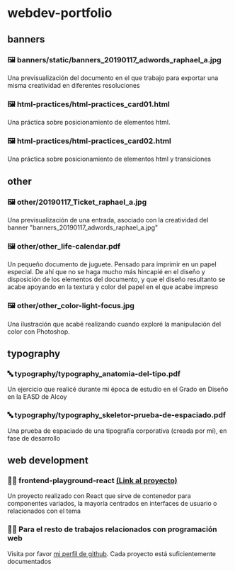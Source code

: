 # webdev-portfolio

## banners
### 🖼 banners/static/banners_20190117_adwords_raphael_a.jpg
Una previsualización del documento en el que trabajo para exportar una misma creatividad en diferentes resoluciones


### 🖼 html-practices/html-practices_card01.html
Una práctica sobre posicionamiento de elementos html.


### 🖼 html-practices/html-practices_card02.html
Una práctica sobre posicionamiento de elementos html y transiciones


## other
### 🖼 other/20190117_Ticket_raphael_a.jpg
Una previsualización de una entrada, asociado con la creatividad del banner "banners_20190117_adwords_raphael_a.jpg"


### 🖼 other/other_life-calendar.pdf
Un pequeño documento de juguete. Pensado para imprimir en un papel especial. De ahí que no se haga mucho más hincapié en el diseño y disposición de los elementos del documento, y que el diseño resultanto se acabe apoyando en la textura y color del papel en el que acabe impreso


### 🖼 other/other_color-light-focus.jpg
Una ilustración que acabé realizando cuando exploré la manipulación del color con Photoshop.


## typography
### 🔤 typography/typography_anatomia-del-tipo.pdf
Un ejercicio que realicé durante mi época de estudio en el Grado en Diseño en la EASD de Alcoy


### 🔤 typography/typography_skeletor-prueba-de-espaciado.pdf
Una prueba de espaciado de una tipografía corporativa (creada por mí), en fase de desarrollo


## web development
### 👨‍💻 frontend-playground-react [(Link al proyecto)](https://github.com/drzoidberg/frontend-playground-react)

Un proyecto realizado con React que sirve de contenedor para componentes variados, la mayoría centrados en interfaces de usuario o relacionados con el tema

### 👨‍💻 Para el resto de trabajos relacionados con programación web
Visita por favor [mi perfil de github](https://github.com/drzoidberg). Cada proyecto está suficientemente documentados

